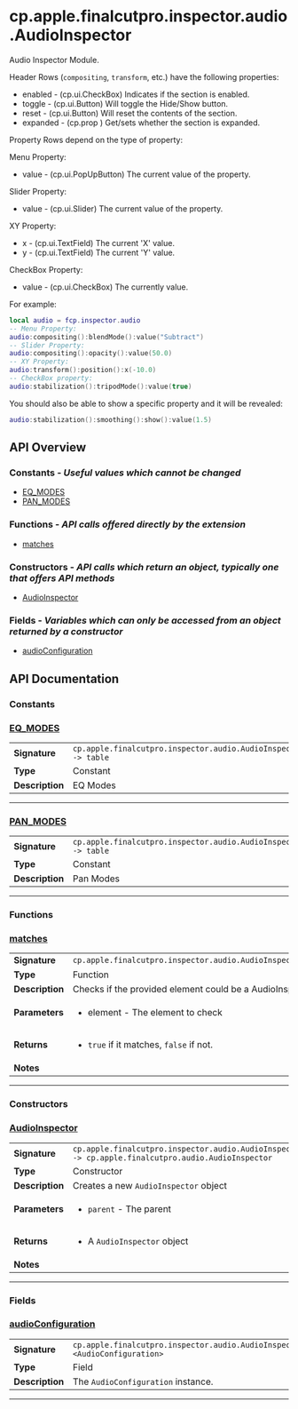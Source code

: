 # cp.apple.finalcutpro.inspector.audio.AudioInspector

Audio Inspector Module.

Header Rows (`compositing`, `transform`, etc.) have the following properties:
 * enabled   - (cp.ui.CheckBox) Indicates if the section is enabled.
 * toggle    - (cp.ui.Button) Will toggle the Hide/Show button.
 * reset     - (cp.ui.Button) Will reset the contents of the section.
 * expanded  - (cp.prop <boolean>) Get/sets whether the section is expanded.

Property Rows depend on the type of property:

Menu Property:
 * value     - (cp.ui.PopUpButton) The current value of the property.

Slider Property:
 * value     - (cp.ui.Slider) The current value of the property.

XY Property:
 * x         - (cp.ui.TextField) The current 'X' value.
 * y         - (cp.ui.TextField) The current 'Y' value.

CheckBox Property:
 * value     - (cp.ui.CheckBox) The currently value.

For example:
```lua
local audio = fcp.inspector.audio
-- Menu Property:
audio:compositing():blendMode():value("Subtract")
-- Slider Property:
audio:compositing():opacity():value(50.0)
-- XY Property:
audio:transform():position():x(-10.0)
-- CheckBox property:
audio:stabilization():tripodMode():value(true)
```

You should also be able to show a specific property and it will be revealed:
```lua
audio:stabilization():smoothing():show():value(1.5)
```

## API Overview
### **Constants** - _Useful values which cannot be changed_
 * [EQ_MODES](#eq_modes)
 * [PAN_MODES](#pan_modes)

### **Functions** - _API calls offered directly by the extension_
 * [matches](#matches)

### **Constructors** - _API calls which return an object, typically one that offers API methods_
 * [AudioInspector](#audioinspector)

### **Fields** - _Variables which can only be accessed from an object returned by a constructor_
 * [audioConfiguration](#audioconfiguration)


## API Documentation

### Constants


### [EQ_MODES](#eq_modes)

|                                             |                                                                                     |
| --------------------------------------------|-------------------------------------------------------------------------------------|
| **Signature**                               | `cp.apple.finalcutpro.inspector.audio.AudioInspector.EQ_MODES -> table`                                                                    |
| **Type**                                    | Constant                                                                     |
| **Description**                             | EQ Modes                                                                     |

---

### [PAN_MODES](#pan_modes)

|                                             |                                                                                     |
| --------------------------------------------|-------------------------------------------------------------------------------------|
| **Signature**                               | `cp.apple.finalcutpro.inspector.audio.AudioInspector.PAN_MODES -> table`                                                                    |
| **Type**                                    | Constant                                                                     |
| **Description**                             | Pan Modes                                                                     |

---
### Functions


### [matches](#matches)

|                                             |                                                                                     |
| --------------------------------------------|-------------------------------------------------------------------------------------|
| **Signature**                               | `cp.apple.finalcutpro.inspector.audio.AudioInspector.matches(element)`                                                                    |
| **Type**                                    | Function                                                                     |
| **Description**                             | Checks if the provided element could be a AudioInspector.                                                                     |
| **Parameters**                              | <ul><li>element   - The element to check</li></ul> |
| **Returns**                                 | <ul><li>`true` if it matches, `false` if not.</li></ul>          |
| **Notes**                                   | <ul></ul>                |

---
### Constructors


### [AudioInspector](#audioinspector)

|                                             |                                                                                     |
| --------------------------------------------|-------------------------------------------------------------------------------------|
| **Signature**                               | `cp.apple.finalcutpro.inspector.audio.AudioInspector(parent) -> cp.apple.finalcutpro.audio.AudioInspector`                                                                    |
| **Type**                                    | Constructor                                                                     |
| **Description**                             | Creates a new `AudioInspector` object                                                                     |
| **Parameters**                              | <ul><li>`parent`     - The parent</li></ul> |
| **Returns**                                 | <ul><li>A `AudioInspector` object</li></ul>          |
| **Notes**                                   | <ul></ul>                |

---
### Fields


### [audioConfiguration](#audioconfiguration)

|                                             |                                                                                     |
| --------------------------------------------|-------------------------------------------------------------------------------------|
| **Signature**                               | `cp.apple.finalcutpro.inspector.audio.AudioInspector.audioConfiguration <AudioConfiguration>`                                                                    |
| **Type**                                    | Field                                                                     |
| **Description**                             | The `AudioConfiguration` instance.                                                                     |

---

